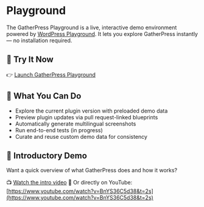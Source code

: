 # Playground

The GatherPress Playground is a live, interactive demo environment powered by [WordPress Playground](https://developer.wordpress.org/playground/). It lets you explore GatherPress instantly — no installation required.

## 🚀 Try It Now

👉 [Launch GatherPress Playground](https://playground.wordpress.net/?blueprint-url=https://raw.githubusercontent.com/GatherPress/gatherpress/main/.wordpress-org/blueprints/blueprint.json)

## 🧪 What You Can Do

- Explore the current plugin version with preloaded demo data
- Preview plugin updates via pull request-linked blueprints
- Automatically generate multilingual screenshots
- Run end-to-end tests (in progress)
- Curate and reuse custom demo data for consistency

## 🎥 Introductory Demo

Want a quick overview of what GatherPress does and how it works?

📺 [Watch the intro video](https://gatherpress.org/demovideo)
🔗 Or directly on YouTube: [https://www.youtube.com/watch?v=BnYS36C5d38&t=2s](https://www.youtube.com/watch?v=BnYS36C5d38&t=2s)
